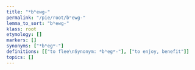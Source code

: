 ```yaml
---
title: "*bʰewg-"
permalink: "/pie/root/bʰewg-"
lemma_to_sort: "bʰewg-"
klass: root
etymology: []
markers: []
synonyms: ["*bʰegʷ-"]
definitions: [["to flee\nSynonym: *bʰegʷ-"], ["to enjoy, benefit"]]
topics: []
---
```

